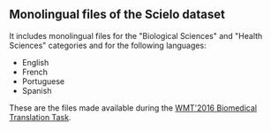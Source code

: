 
## Monolingual files of the Scielo dataset

It includes monolingual files for the "Biological Sciences" and "Health Sciences" categories and for the following languages:

- English
- French
- Portuguese
- Spanish

These are the files made available during the [WMT'2016 Biomedical Translation Task](http://www.statmt.org/wmt16/biomedical-translation-task.html).
